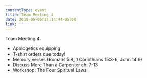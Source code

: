 ```yaml
---
contentType: event
title: Team Meeting 4
date: 2018-05-06T17:14:44-05:00
link: ''
---
```

Team Meeting 4:

* Apologetics equipping 
* T-shirt orders due today!
* Memory verses (Romans 5:8, 1 Corinthians 15:3-6, John 14:6)
* Discuss More Than a Carpenter ch. 7-13
* Workshop: The Four Spiritual Laws

